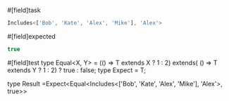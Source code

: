 #[field]task
```ts
Includes<['Bob', 'Kate', 'Alex', 'Mike'], 'Alex'>
```

#[field]expected
```ts
true
```

#[field]test
type Equal<X, Y> = (<T>() => T extends X ? 1 : 2) extends(
    <T>() => T extends Y ? 1 : 2) ? true : false;
type Expect<T extends true> = T;

type Result =Expect<Equal<Includes<['Bob', 'Kate', 'Alex', 'Mike'], 'Alex'>, true>>